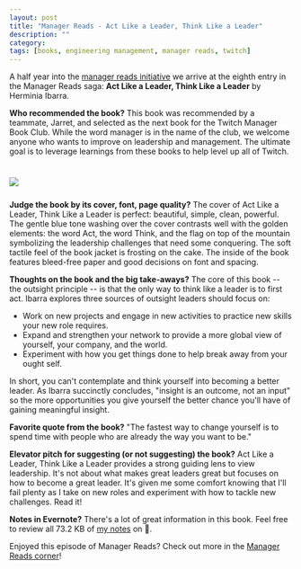 ```yaml
---
layout: post
title: "Manager Reads - Act Like a Leader, Think Like a Leader"
description: ""
category: 
tags: [books, engineering management, manager reads, twitch]
---
```


A half year into the [manager reads initiative][3] we arrive at the eighth entry in the Manager Reads saga: **Act Like a Leader, Think Like a Leader** by Herminia Ibarra.

**Who recommended the book?** This book was recommended by a teammate, Jarret, and selected as the next book for the Twitch Manager Book Club. While the word manager is in the name of the club, we welcome anyone who wants to improve on leadership and management. The ultimate goal is to leverage learnings from these books to help level up all of Twitch.

<div>
    <img class="rounded-corners" style="max-width: 380px; border: 1px; margin-top: 24px;" src="{{ site.images2018 }}/10-28/act-think-leader.png"/>
    <p class="caption-text" style="line-height: 1.5em; margin-bottom: 24px;"><strong></strong></p>
</div>

**Judge the book by its cover, font, page quality?** The cover of Act Like a Leader, Think Like a Leader is perfect: beautiful, simple, clean, powerful. The gentle blue tone washing over the cover contrasts well with the golden elements: the word Act, the word Think, and the flag on top of the mountain symbolizing the leadership challenges that need some conquering. The soft tactile feel of the book jacket is frosting on the cake. The inside of the book features bleed-free paper and good decisions on font and spacing.

**Thoughts on the book and the big take-aways?** The core of this book -- the outsight principle -- is that the only way to think like a leader is to first act. Ibarra explores three sources of outsight leaders should focus on:

* Work on new projects and engage in new activities to practice new skills your new role requires.
* Expand and strengthen your network to provide a more global view of yourself, your company, and the world.
* Experiment with how you get things done to help break away from your ought self.

In short, you can't contemplate and think yourself into becoming a better leader. As Ibarra succinctly concludes, "insight is an outcome, not an input" so the more opportunities you give yourself the better chance you'll have of gaining meaningful insight. 

**Favorite quote from the book?** "The fastest way to change yourself is to spend time with people who are already the way you want to be."

**Elevator pitch for suggesting (or not suggesting) the book?** Act Like a Leader, Think Like a Leader provides a strong guiding lens to view leadership. It's not about what makes great leaders great but focuses on how to become a great leader. It's given me some comfort knowing that I'll fail plenty as I take on new roles and experiment with how to tackle new challenges. Read it!

**Notes in Evernote?** There's a lot of great information in this book. Feel free to review all 73.2 KB of [my notes][1] on 🐘.

Enjoyed this episode of Manager Reads? Check out more in the [Manager Reads corner][2]!

[1]: https://www.evernote.com/l/AOSZOGWNGglNsZkCaNHI6A5Pm-xxS4IsL_Q
[2]: {{site.base_url}}/archive/#manager+reads
[3]: {{site.base_url}}/2018/05/08/reading-time-engineering-manager/
